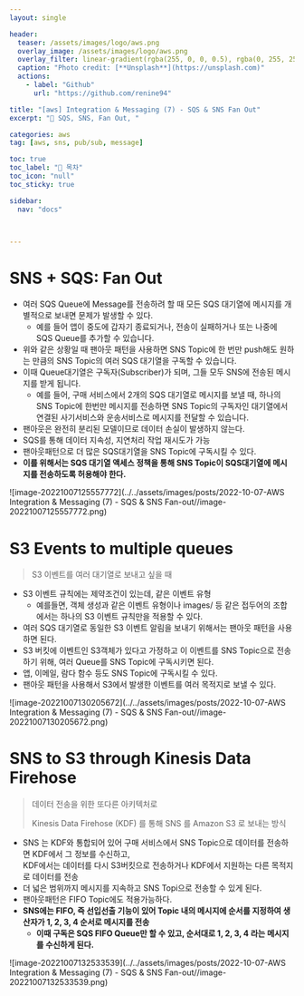 ```yaml
---
layout: single

header:
  teaser: /assets/images/logo/aws.png
  overlay_image: /assets/images/logo/aws.png
  overlay_filter: linear-gradient(rgba(255, 0, 0, 0.5), rgba(0, 255, 255, 0.5))
  caption: "Photo credit: [**Unsplash**](https://unsplash.com)"
  actions:
    - label: "Github"
      url: "https://github.com/renine94"

title: "[aws] Integration & Messaging (7) - SQS & SNS Fan Out"
excerpt: "🚀 SQS, SNS, Fan Out, "

categories: aws
tag: [aws, sns, pub/sub, message]

toc: true
toc_label: "📕 목차"
toc_icon: "null"
toc_sticky: true

sidebar:
  nav: "docs"



---
```


# SNS + SQS: Fan Out



- 여러 SQS Queue에 Message를 전송하려 할 때 모든 SQS 대기열에 메시지를 개별적으로 보내면 문제가 발생할 수 있다.
  - 예를 들어 앱이 중도에 갑자기 종료되거나, 전송이 실패하거나 또는 나중에 SQS Queue를 추가할 수 있습니다.
- 위와 같은 상황일 때 팬아웃 패턴을 사용하면 SNS Topic에 한 번만 push해도 원하는 만큼의 SNS Topic의 여러 SQS 대기열을 구독할 수 있습니다.
- 이때 Queue대기열은 구독자(Subscriber)가 되며, 그들 모두 SNS에 전송된 메시지를 받게 됩니다.
  - 예를 들어, 구매 서비스에서 2개의 SQS 대기열로 메시지를 보낼 때, 하나의 SNS Topic에 한번만 메시지를 전송하면 SNS Topic의 구독자인 대기열에서 연결된 사기서비스와 운송서비스로 메시지를 전달할 수 있습니다.
- 팬아웃은 완전히 분리된 모델이므로 데이터 손실이 발생하지 않는다.
- SQS를 통해 데이터 지속성, 지연처리 작업 재시도가 가능
- 팬아웃패턴으로 더 많은 SQS대기열을 SNS Topic에 구독시킬 수 있다.
- **이를 위해서는 SQS 대기열 액세스 정책을 통해 SNS Topic이 SQS대기열에 메시지를 전송하도록 허용해야 한다.**

![image-20221007125557772](../../assets/images/posts/2022-10-07-AWS Integration & Messaging (7) - SQS & SNS Fan-out//image-20221007125557772.png)



# S3 Events to multiple queues

> S3 이벤트를 여러 대기열로 보내고 싶을 때

- S3 이벤트 규칙에는 제약조건이 있는데, 같은 이벤트 유형
  - 예를들면, 객체 생성과 같은 이벤트 유형이나 images/ 등 같은 접두어의 조합에서는 하나의 S3 이벤트 규칙만을 적용할 수 있다.
- 여러 SQS 대기열로 동일한 S3 이벤트 알림을 보내기 위해서는 팬아웃 패턴을 사용하면 된다.
- S3 버킷에 이벤트인 S3객체가 있다고 가정하고 이 이벤트를 SNS Topic으로 전송하기 위해, 여러 Queue를 SNS Topic에 구독시키면 된다.
- 앱, 이메일, 람다 함수 등도 SNS Topic에 구독시킬 수 있다.
- 팬아웃 패턴을 사용해서 S3에서 발생한 이벤트를 여러 목적지로 보낼 수 있다.

![image-20221007130205672](../../assets/images/posts/2022-10-07-AWS Integration & Messaging (7) - SQS & SNS Fan-out//image-20221007130205672.png)



# SNS to S3 through Kinesis Data Firehose

> 데이터 전송을 위한 또다른 아키텍처로
>
> Kinesis Data Firehose (KDF) 를 통해 SNS 를 Amazon S3 로 보내는 방식

- SNS 는 KDF와 통합되어 있어 구매 서비스에서 SNS Topic으로 데이터를 전송하면 KDF에서 그 정보를 수신하고,<br>KDF에서는 데이터를 다시 S3버킷으로 전송하거나 KDF에서 지원하는 다른 목적지로 데이터를 전송
- 더 넓은 범위까지 메시지를 지속하고 SNS Topi으로 전송할 수 있게 된다.
- 팬아웃패턴은 FIFO Topic에도 적용가능하다.
- **SNS에는 FIFO, 즉 선입선출 기능이 있어 Topic 내의 메시지에 순서를 지정하여 생산자가 1, 2, 3, 4 순서로 메시지를 전송**
  - **이때 구독은 SQS FIFO Queue만 할 수 있고, 순서대로 1, 2, 3, 4 라는 메시지를 수신하게 된다.**

![image-20221007132533539](../../assets/images/posts/2022-10-07-AWS Integration & Messaging (7) - SQS & SNS Fan-out//image-20221007132533539.png)

